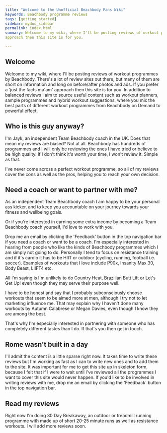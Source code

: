 ```yaml
---
title: "Welcome to the Unofficial Beachbody Fans Wiki"
keywords: Beachbody programme reviews
tags: [getting_started]
sidebar: mydoc_sidebar
permalink: index.html
summary: Welcome to my wiki, where I'll be posting reviews of workout programmes by Beachbody. There's a lot of reviews out there but many of them are short on information and long on before/after photos and ads. If you prefer a 'just the facts ma'am'
approach then this site is for you.

---
```


## Welcome
Welcome to my wiki, where I'll be posting reviews of workout programmes by Beachbody. There's a lot of review sites out there, but many of them are short on information and long on before/after photos and ads. If you prefer a 'just the facts ma'am'
approach then this site is for you. In addition to balanced reviews I aim to source useful content such as workout planners, sample programmes and hybrid workout suggestions, where you mix the best parts of different workout programmes from Beachbody on Demand to powerful effect.

## Who is this guy anyway?

I'm Jayk, an independent Team Beachbody coach in the UK. Does that mean my reviews are biased? Not at all. Beachbody has hundreds of programmes and I will only be reviewing the ones I have tried or believe to be high quality. If I don't think it's worth your time, I won't review it. Simple as that.

I've never come across a perfect workout programme, so all of my reviews cover the cons as well as the pros, helping you to reach your own decision.

## Need a coach or want to partner with me?

As an independent Team Beachbody coach I am happy to be your personal ass kicker, and to keep you accountable on your journey towards your fitness and wellbeing goals.

Or if you're interested in earning some extra income by becoming a Team Beachbody coach yourself, I'd love to work with you.

Drop me an email by clicking the 'Feedback' button in the top navigation bar if you need a coach or want to be a coach. I'm especially interested in hearing from people who like the kinds of Beachbody programmes which I am simply not going to do. Personally I tend to focus on resistance training and if it's cardio it has to be HIIT or outdoor (cycling, running, football i.e. soccer). Examples of workouts that I love include P90x, Insanity Max 30, Body Beast, LIIFT4 etc.  

All I'm saying is I'm unlikely to do Country Heat, Brazilian Butt Lift or Let's Get Up! even though they may serve their purpose well.

I have to be honest and say that I probably subconsciously choose workouts that seem to be aimed more at men, although I try not to let marketing influence me. That may explain why I haven't done many workouts by Autumn Calabrese or Megan Davies, even though I know they are among the best.

That's why I'm especially interested in partnering with someone who has completely different tastes than I do. If that's you then get in touch.

## Rome wasn't built in a day

I'll admit the content is a little sparse right now. It takes time to write these reviews but I'm working as fast as I can to write new ones and to add them to the site. It was important for me to get this site up in skeleton form, because I felt that if I were to wait until I've reviewed all the programmes I want to cover this site would never happen. If you'd like to be involved in writing reviews with me, drop me an email by clicking the 'Feedback' button in the top navigation bar.

## Read my reviews

Right now I'm doing 30 Day Breakaway, an outdoor or treadmill running programme with made up of short 20-25 minute runs as well as resistance workouts. I will add more reviews soon. 

